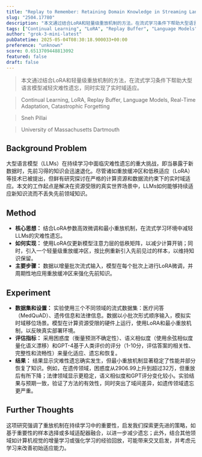 ```yaml
---
title: "Replay to Remember: Retaining Domain Knowledge in Streaming Language Models"
slug: "2504.17780"
description: "本文通过结合LoRA和轻量级重放机制的方法，在流式学习条件下帮助大型语言模型减轻灾难性遗忘，同时实现了实时域适应。"
tags: ["Continual Learning", "LoRA", "Replay Buffer", "Language Models", "Real-Time Adaptation", "Catastrophic Forgetting"]
author: "grok-3-mini-latest"
pubDatetime: 2025-05-04T08:30:18.900033+00:00
preference: "unknown"
score: 0.6513709448813092
featured: false
draft: false
---
```


> 本文通过结合LoRA和轻量级重放机制的方法，在流式学习条件下帮助大型语言模型减轻灾难性遗忘，同时实现了实时域适应。

> Continual Learning, LoRA, Replay Buffer, Language Models, Real-Time Adaptation, Catastrophic Forgetting 

> Sneh Pillai

> University of Massachusetts Dartmouth 

## Background Problem

大型语言模型（LLMs）在持续学习中面临灾难性遗忘的重大挑战，即当暴露于新数据时，先前习得的知识会迅速退化。尽管诸如重放缓冲区和低秩适应（LoRA）等技术已被提出，但鲜有研究探讨在严格的计算资源和数据流约束下的实时域适应。本文的工作起点是解决在资源受限的真实世界场景中，LLMs如何能够持续适应新知识流而不丢失先前领域知识。

## Method

* **核心思想：** 结合LoRA参数高效微调和最小重放机制，在流式学习环境中减轻LLMs的灾难性遗忘。
* **如何实现：** 使用LoRA仅更新模型注意力层的低秩矩阵，以减少计算开销；同时，引入一个轻量级重放缓冲区，按比例重新引入先前见过的样本，以维持知识保留。
* **主要步骤：** 数据以增量批次流式输入，模型在每个批次上进行LoRA微调，并周期性地应用重放缓冲区来强化先前知识。

## Experiment

* **数据集和设置：** 实验使用三个不同领域的流式数据集：医疗问答（MedQuAD）、遗传信息和法律信息。数据以小批次形式顺序输入，模拟实时域移位场景。模型在计算资源受限的硬件上运行，使用LoRA和最小重放机制，以反映真实部署环境。
* **评估指标：** 采用困惑度（衡量预测不确定性）、语义相似度（使用余弦相似度量化语义漂移）和GPT-4基于人类评价的评分（1-10分，评估答案的相关性、完整性和流畅性）来量化适应、遗忘和恢复。
* **结果：** 结果显示灾难性遗忘确实发生，但最小重放机制显著稳定了性能并部分恢复了知识。例如，在遗传领域，困惑度从2906.99上升到超过32万，但重放后有所下降；法律领域显示更稳定，语义相似度和GPT评分变化较小。实验结果与预期一致，验证了方法的有效性，同时突出了域间差异，如遗传领域遗忘更严重。

## Further Thoughts 

这项研究强调了重放机制在持续学习中的重要性，启发我们探索更先进的策略，如基于重要性的样本选择或多域适配器融合，以进一步减少遗忘；此外，结合其他领域如计算机视觉的增量学习或强化学习的经验回放，可能带来交叉启发，并考虑元学习来改善初始适应能力。